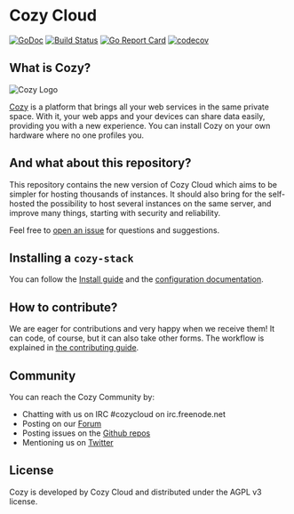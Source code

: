 Cozy Cloud 
==========

[![GoDoc](https://godoc.org/github.com/cozy/cozy-stack?status.svg)](https://godoc.org/github.com/cozy/cozy-stack)
[![Build Status](https://travis-ci.org/cozy/cozy-stack.svg?branch=master)](https://travis-ci.org/cozy/cozy-stack)
[![Go Report Card](https://goreportcard.com/badge/github.com/cozy/cozy-stack)](https://goreportcard.com/report/github.com/cozy/cozy-stack)
[![codecov](https://codecov.io/gh/cozy/cozy-stack/branch/master/graph/badge.svg)](https://codecov.io/gh/cozy/cozy-stack)


## What is Cozy? 

![Cozy Logo](https://cdn.rawgit.com/cozy/cozy-guidelines/master/templates/cozy_logo_small.svg)

[Cozy](https://cozy.io) is a platform that brings all your web services in the
same private space. With it, your web apps and your devices can share data
easily, providing you with a new experience. You can install Cozy on your own
hardware where no one profiles you.


## And what about this repository?

This repository contains the new version of Cozy Cloud which aims to be
simpler for hosting thousands of instances. It should also bring for the
self-hosted the possibility to host several instances on the same server, and
improve many things, starting with security and reliability.

Feel free to [open an issue](https://github.com/cozy/cozy-stack/issues/new)
for questions and suggestions.


## Installing a `cozy-stack`

You can follow the [Install guide](docs/INSTALL.md) and the [configuration
documentation](docs/config.md).


## How to contribute?

We are eager for contributions and very happy when we receive them! It can
code, of course, but it can also take other forms. The workflow is explained
in [the contributing guide](docs/CONTRIBUTING.md).


## Community

You can reach the Cozy Community by:

* Chatting with us on IRC #cozycloud on irc.freenode.net
* Posting on our [Forum](https://forum.cozy.io)
* Posting issues on the [Github repos](https://github.com/cozy/)
* Mentioning us on [Twitter](https://twitter.com/cozycloud)


## License

Cozy is developed by Cozy Cloud and distributed under the AGPL v3 license.
